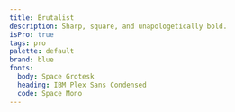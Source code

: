 ```yaml
---
title: Brutalist
description: Sharp, square, and unapologetically bold.
isPro: true
tags: pro
palette: default
brand: blue
fonts:
  body: Space Grotesk
  heading: IBM Plex Sans Condensed
  code: Space Mono
---
```

